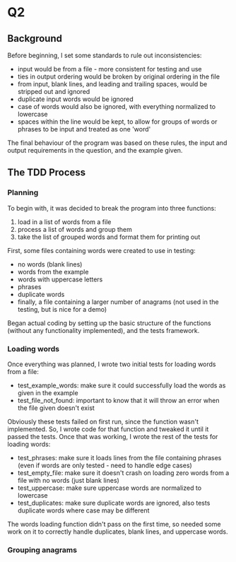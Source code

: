 
# Q2

## Background

Before beginning, I set some standards to rule out inconsistencies:

- input would be from a file - more consistent for testing and use
- ties in output ordering would be broken by original ordering in the file
- from input, blank lines, and leading and trailing spaces, would be stripped out and ignored
- duplicate input words would be ignored
- case of words would also be ignored, with everything normalized to lowercase
- spaces within the line would be kept, to allow for groups of words or phrases to be input and treated as one 'word'

The final behaviour of the program was based on these rules, the input and output requirements in the question, and the
example given.


## The TDD Process

### Planning

To begin with, it was decided to break the program into three functions:

1. load in a list of words from a file
2. process a list of words and group them
3. take the list of grouped words and format them for printing out


First, some files containing words were created to use in testing:

- no words (blank lines)
- words from the example
- words with uppercase letters
- phrases
- duplicate words
- finally, a file containing a larger number of anagrams (not used in the testing, but is nice for a demo)

Began actual coding by setting up the basic structure of the functions (without any functionality implemented), and the
tests framework.

### Loading words

Once everything was planned, I wrote two initial tests for loading words from a file:

- test_example_words: make sure it could successfully load the words as given in the example
- test_file_not_found: important to know that it will throw an error when the file given doesn't exist

Obviously these tests failed on first run, since the function wasn't implemented. So, I wrote code for that function
and tweaked it until it passed the tests. Once that was working, I wrote the rest of the tests for loading words:

- test_phrases: make sure it loads lines from the file containing phrases (even if words are only tested - need to
  handle edge cases)
- test_empty_file: make sure it doesn't crash on loading zero words from a file with no words (just blank lines)
- test_uppercase: make sure uppercase words are normalized to lowercase
- test_duplicates: make sure duplicate words are ignored, also tests duplicate words where case may be different

The words loading function didn't pass on the first time, so needed some work on it to correctly handle duplicates,
blank lines, and uppercase words.

### Grouping anagrams


